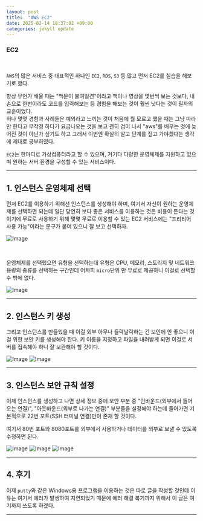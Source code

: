 ```yaml
---
layout: post
title:  "AWS EC2" 
date: 2025-02-14 18:37:02 +09:00
categories: jekyll update
---
```


### EC2

<br>
 
```AWS```의 많은 서비스 중  대표적인 하나인 ```EC2```, ```RDS```, ```S3``` 등 많고 먼저 EC2를 실습을 해보기로 했다.<br>

항상 무언가 배울 때는 "백문이 불여일견"이라고 책이나 영상을 몇번씩 보는 것보다, 내 손으로 한번이라도 코드를 입력해보는 등 경험을 해보는 것이 훨씬 낫다는 것이 필자의 교훈이었다.<br> 
허나 몇몇 경험과 사례들은 예외라고 느끼는 것이 처음에 뭘 모르고 했을 때는 그냥 따라만 한다고 무작정 하다가 요금나오는 것을 보고 괜히 겁이 나서 "aws"를 배우는 것에 늦어진 것이 아닌가 싶기도 하고 그래서 이번엔 확실히 알고 단계를 짚고 가야겠다는 생각에 제대로 공부하였다.<br> 

```EC2```는 한마디로 가상컴퓨터라고 할 수 있으며, 거기다 다양한 운영체제를 지원하고 있으며 원하는 서버 환경을 구성할 수 있는 서비스이다.<br>

------------------------------------------------------------------------------------------------


## 1. 인스턴스 운영체제 선택

먼저 EC2를 이용하기 위해선 인스턴스를 생성해야 하며, 여기서 자신이 원하는 운영체제를 선택하면 되는데 일단 당연히 보다 좋은 서비스를 이용하는 것은 비용이 든다는 것이기에 무료로 사용하기 위해 몇몇 무료로 이용할 수 있는 EC2 서비스에는 "프리티어 사용 가능"이라는 문구가 붙여 있으니 잘 보고 선택하자.<br>

![Image](https://github.com/user-attachments/assets/d21d4ab0-0929-444f-ae8f-e3aea807d35a)

<br>

운영체제를 선택했으면 유형을 선택하는데 유형은 CPU, 메모리, 스토리지 및 네트워크 용량의 종류를 선택하는 구간인데 어차피 ```micro```단위 만 무료로 제공하니 이걸로 선택할 수 밖에 없다.<br> 

![Image](https://github.com/user-attachments/assets/a69080c2-d0f6-4005-b072-0c2a301b02dc)

------------------------------------------------------------------------------------------------

## 2. 인스턴스 키 생성

그리고 인스턴스를 만들었을 때 이걸 외부 아무나 들락날락하는 건 보안에 안 좋으니 이걸 위한 보안 키를 생성해야 한다. 키 이름을 지정하고 파일을 내려받게 되면 이걸로 서버를 접속해야 하니 잘 보관해야 할 것이다.<br>

![Image](https://github.com/user-attachments/assets/09d098c2-898a-43a1-a71b-61d10071941f)
![Image](https://github.com/user-attachments/assets/51a5f7ce-530e-4696-be33-2264f120d83e) 

------------------------------------------------------------------------------------------------ 

## 3. 인스턴스 보안 규칙 설정

이제 인스턴스를 생성하고 나면 상세 정보 중에 보안 부분 중 "인바운드(외부에서 들어오는 연결)", "아웃바운드(외부로 나가는 연결)" 부분들을 설정해야 하는데 들어가면 기본적으로 22번 포트(SSH 터미널 연결)만이 존재 할 것이다.<br>

여기서 80번 포트와 8080포트를 외부에서 사용하거나 데이터를 외부로 보낼 수 있도록 수정하면 된다.<br>

![Image](https://github.com/user-attachments/assets/f4ace70b-ebc9-4a17-8d4b-1fd9dfb0f072)
![Image](https://github.com/user-attachments/assets/f546c0d9-6cec-48b3-a25e-ccc02f62fba2)
![Image](https://github.com/user-attachments/assets/07058862-fc52-48fe-8b37-6db268dab3d7)

------------------------------------------------------------------------------------------------

## 4. 후기

이제 ```putty```와 같은 Windows용 프로그램을 이용하는 것은 따로 글을 작성할 것인데 이유는 여기서 에러가 발생하여 지연되었기 때문에 에러 해결 복기까지 위해서 이 글은 여기까지 쓰도록 하겠다.<br>  





---------------------------------------







[jekyll-docs]: https://jekyllrb.com/docs/home
[jekyll-gh]:   https://github.com/jekyll/jekyll
[jekyll-talk]: https://talk.jekyllrb.com/